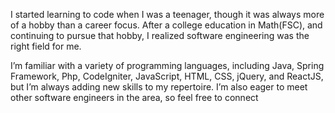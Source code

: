 I started learning to code when I was a teenager, though it was always more of a hobby than a career focus.
After a college education in Math(FSC), and continuing to pursue that hobby, I realized software engineering was the right field for me.

I’m familiar with a variety of programming languages, including Java, Spring Framework, Php, CodeIgniter, JavaScript, HTML, CSS, jQuery, and ReactJS,
but I’m always adding new skills to my repertoire. I’m also eager to meet other software engineers in the area, so feel free to connect
